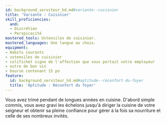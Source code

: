 ```yaml
---
id: background_serviteur_hd.md#variante--cuisinier
title: 'Variante : Cuisinier'
skill_proficiencies:
  and:
  - Discrétion
  - Perspicacité
mastered_tools: Ustensiles de cuisinier.
mastered_languages: Une langue au choix.
equipment:
- Habits courants
- ustensiles de cuisinier
- colifichet signe de l'affection que vous portait votre employeur
- outre de bon vin
- bourse contenant 15 po
feature:
  id: background_serviteur_hd.md#aptitude--réconfort-du-foyer
  title: 'Aptitude : Réconfort du foyer'
---
```


Vous avez trimé pendant de longues années en cuisine. D'abord simple commis, vous avez gravi les échelons jusqu'à diriger la cuisine de votre seigneur et obtenir sa pleine confiance pour gérer à la fois sa nourriture et celle de ses nombreux invités.


